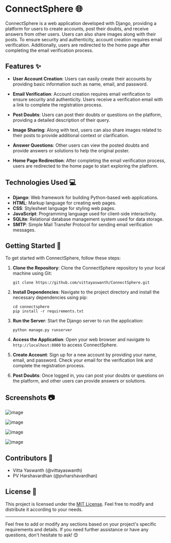 # ConnectSphere 🌐

ConnectSphere is a web application developed with Django, providing a platform for users to create accounts, post their doubts, and receive answers from other users. Users can also share images along with their posts. To ensure security and authenticity, account creation requires email verification. Additionally, users are redirected to the home page after completing the email verification process.

## Features ✨

- **User Account Creation**: Users can easily create their accounts by providing basic information such as name, email, and password.

- **Email Verification**: Account creation requires email verification to ensure security and authenticity. Users receive a verification email with a link to complete the registration process.

- **Post Doubts**: Users can post their doubts or questions on the platform, providing a detailed description of their query.

- **Image Sharing**: Along with text, users can also share images related to their posts to provide additional context or clarification.

- **Answer Questions**: Other users can view the posted doubts and provide answers or solutions to help the original poster.

- **Home Page Redirection**: After completing the email verification process, users are redirected to the home page to start exploring the platform.

## Technologies Used 💻

- **Django**: Web framework for building Python-based web applications.
- **HTML**: Markup language for creating web pages.
- **CSS**: Stylesheet language for styling web pages.
- **JavaScript**: Programming language used for client-side interactivity.
- **SQLite**: Relational database management system used for data storage.
- **SMTP**: Simple Mail Transfer Protocol for sending email verification messages.

## Getting Started 🚀

To get started with ConnectSphere, follow these steps:

1. **Clone the Repository**: Clone the ConnectSphere repository to your local machine using Git:
    ```
    git clone https://github.com/vittayaswanth/ConnectSphere.git
    ```

2. **Install Dependencies**: Navigate to the project directory and install the necessary dependencies using pip:
    ```
    cd connectsphere
    pip install -r requirements.txt
    ```

3. **Run the Server**: Start the Django server to run the application:
    ```
    python manage.py runserver
    ```

4. **Access the Application**: Open your web browser and navigate to `http://localhost:8000` to access ConnectSphere.

5. **Create Account**: Sign up for a new account by providing your name, email, and password. Check your email for the verification link and complete the registration process.

6. **Post Doubts**: Once logged in, you can post your doubts or questions on the platform, and other users can provide answers or solutions.

## Screenshots 📷

![image](https://github.com/yaswanthvitta/ConnectSphere/assets/139097787/3021f1f1-55e1-4a6f-8557-4e267b1f56c3)

![image](https://github.com/yaswanthvitta/ConnectSphere/assets/139097787/eaa1e60c-6c96-46a8-abdd-962dafaf392d)

![image](https://github.com/yaswanthvitta/ConnectSphere/assets/139097787/f94cb46f-7109-45bf-9902-bbeebf48c02f)

![image](https://github.com/yaswanthvitta/ConnectSphere/assets/139097787/0a6b5601-2cc0-4632-9835-81724804d70f)




## Contributors 👥

- Vitta Yaswanth (@vittayaswanth)
- PV Harshavardhan (@pvharshavardhan)

## License 📜

This project is licensed under the [MIT License](LICENSE). Feel free to modify and distribute it according to your needs.

---
Feel free to add or modify any sections based on your project's specific requirements and details. If you need further assistance or have any questions, don't hesitate to ask! 😊

